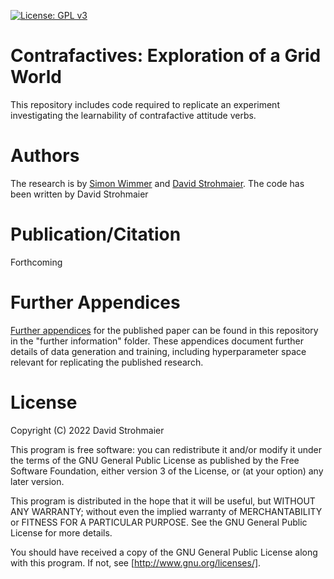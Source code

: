 [![License: GPL v3](https://img.shields.io/badge/License-GPLv3-blue.svg)](https://www.gnu.org/licenses/gpl-3.0)

# Contrafactives: Exploration of a Grid World

This repository includes code required to replicate an experiment investigating the learnability of contrafactive attitude verbs.

# Authors

The research is by [Simon Wimmer](https://github.com/sbwimmer) and [David Strohmaier](https://dstrohmaier.com). The code has been written by David Strohmaier

# Publication/Citation

Forthcoming

# Further Appendices

[Further appendices](https://github.com/dstrohmaier/contrafactives_grid_world/tree/main/further_information/appendices.pdf) for the published paper can be found in this repository in the "further information" folder. These appendices document further details of data generation and training, including hyperparameter space relevant for replicating the published research.

# License

Copyright (C) 2022  David Strohmaier

This program is free software: you can redistribute it and/or modify
it under the terms of the GNU General Public License as published by
the Free Software Foundation, either version 3 of the License, or
(at your option) any later version.

This program is distributed in the hope that it will be useful,
but WITHOUT ANY WARRANTY; without even the implied warranty of
MERCHANTABILITY or FITNESS FOR A PARTICULAR PURPOSE.  See the
GNU General Public License for more details.

You should have received a copy of the GNU General Public License
along with this program.  If not, see [http://www.gnu.org/licenses/].
